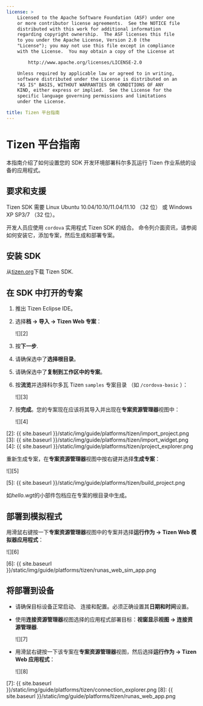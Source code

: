 ```yaml
---
license: >
    Licensed to the Apache Software Foundation (ASF) under one
    or more contributor license agreements.  See the NOTICE file
    distributed with this work for additional information
    regarding copyright ownership.  The ASF licenses this file
    to you under the Apache License, Version 2.0 (the
    "License"); you may not use this file except in compliance
    with the License.  You may obtain a copy of the License at

        http://www.apache.org/licenses/LICENSE-2.0

    Unless required by applicable law or agreed to in writing,
    software distributed under the License is distributed on an
    "AS IS" BASIS, WITHOUT WARRANTIES OR CONDITIONS OF ANY
    KIND, either express or implied.  See the License for the
    specific language governing permissions and limitations
    under the License.

title: Tizen 平台指南
---
```


# Tizen 平台指南

本指南介绍了如何设置您的 SDK 开发环境部署科尔多瓦运行 Tizen 作业系统的设备的应用程式。

## 要求和支援

Tizen SDK 需要 Linux Ubuntu 10.04/10.10/11.04/11.10 （32 位） 或 Windows XP SP3/7 （32 位）。

开发人员应使用 `cordova` 实用程式 Tizen SDK 的结合。 命令列介面资讯，请参阅如何安装它，添加专案，然后生成和部署专案。

## 安装 SDK

从[tizen.org][1]下载 Tizen SDK.

 [1]: https://developer.tizen.org/sdk

<!--

- (optional) Install Tizen Cordova template projects: copy the
  `/templates` directory content into the Tizen Eclipse IDE web
  templates directory (e.g.:
  `/home/my_username/tizen-sdk/IDE/Templates/web`).

- __Method #2: Use Tizen Eclipse IDE Cordova Tizen project templates__
    - Launch Tizen Eclipse IDE
    - Select  __File &rarr; New &rarr; Tizen Web Project__
    - Select __User Template__ and __User defined__ items
    - Select one of the Tizen Cordova template (e.g.: __CordovaBasicTemplate__)
    - Fill the __Project name__ and its target __Location__

    ![]({{ site.baseurl }}/static/img/guide/platforms/tizen/project_template.png)

    - Click __Finish__

    ![]({{ site.baseurl }}/static/img/guide/platforms/tizen/project_explorer.png)

    - Your project should now appear in the __Project Explorer__ view

-->

## 在 SDK 中打开的专案

1.  推出 Tizen Eclipse IDE。

2.  选择**档 → 导入 → Tizen Web 专案**：
    
    ![][2]

3.  按**下一步**.

4.  请确保选中了**选择根目录**。

5.  请确保选中了**复制到工作区中的专案**。

6.  按**流览**并选择科尔多瓦 Tizen `samples` 专案目录 （如 `/cordova-basic` ）：
    
    ![][3]

7.  按**完成**。您的专案现在应该将其导入并出现在**专案资源管理器**视图中：
    
    ![][4]

 [2]: {{ site.baseurl }}/static/img/guide/platforms/tizen/import_project.png
 [3]: {{ site.baseurl }}/static/img/guide/platforms/tizen/import_widget.png
 [4]: {{ site.baseurl }}/static/img/guide/platforms/tizen/project_explorer.png

重新生成专案，在**专案资源管理器**视图中按右键并选择**生成专案**：

![][5]

 [5]: {{ site.baseurl }}/static/img/guide/platforms/tizen/build_project.png

如*hello.wgt*的小部件包档应在专案的根目录中生成。

## 部署到模拟程式

用滑鼠右键按一下**专案资源管理器**视图中的专案并选择**运行作为 → Tizen Web 模拟器应用程式**：

![][6]

 [6]: {{ site.baseurl }}/static/img/guide/platforms/tizen/runas_web_sim_app.png

## 将部署到设备

*   请确保目标设备正常启动、 连接和配置。必须正确设置其**日期和时间**设置。

*   使用**连接资源管理器**视图选择的应用程式部署目标：**视窗显示视图 → 连接资源管理器**.
    
    ![][7]

*   用滑鼠右键按一下该专案在**专案资源管理器**视图，然后选择**运行作为 → Tizen Web 应用程式**：
    
    ![][8]

 [7]: {{ site.baseurl }}/static/img/guide/platforms/tizen/connection_explorer.png
 [8]: {{ site.baseurl }}/static/img/guide/platforms/tizen/runas_web_app.png
